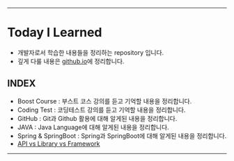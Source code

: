 ___
# Today I Learned
- 개발자로서 학습한 내용들을 정리하는 repository 입니다.
- 깊게 다룰 내용은 [github.io](http://cse0518.github.io)에 정리합니다.

## INDEX
- Boost Course : 부스트 코스 강의를 듣고 기억할 내용을 정리합니다.
- Coding Test : 코딩테스트 강의를 듣고 기억할 내용을 정리합니다.
- GitHub : Git과 Github 활용에 대해 알게된 내용을 정리합니다.
- JAVA : Java Language에 대해 알게된 내용을 정리합니다.
- Spring & SpringBoot : Spring과 SpringBoot에 대해 알게된 내용을 정리합니다.
- [API vs Library vs Framework](API%20vs%20Library%20vs%20Framework.md)
___
